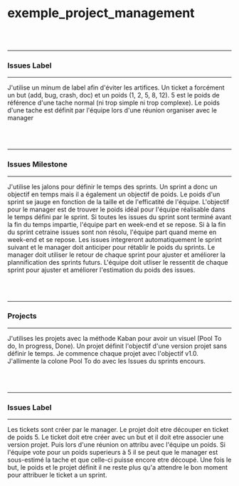 # exemple_project_management

</br></br>
___
### Issues Label
___

J'utilise un minum de label afin d'éviter les artifices.
Un ticket a forcément un but (add, bug, crash, doc) et un poids (1, 2, 5, 8, 12).
5 est le poids de référence d'une tache normal (ni trop simple ni trop complexe).
Le poids d'une tache est définit par l'équipe lors d'une réunion organiser avec le manager

</br></br>
___
### Issues Milestone
___

J'utilise les jalons pour définir le temps des sprints.
Un sprint a donc un objectif en temps mais il a également un objectif de poids.
Le poids d'un sprint se jauge en fonction de la taille et de l'efficatité de l'équipe.
L'objectif pour le manager est de trouver le poids idéal pour l'équipe réalisable dans le temps défini par le sprint.
Si toutes les issues du sprint sont terminé avant la fin du temps impartie, l'équipe part en week-end et se repose.
Si à la fin du sprint cetraine issues sont non résolu, l'équipe part quand meme en week-end et se repose. Les issues integreront automatiquement le sprint suivant et le manager doit anticiper pour rétablir le poids du sprints.
Le manager doit utiliser le retour de chaque sprint pour ajuster et améliorer la plannification des sprints futurs.
L'équipe doit utliser le ressentit de chaque sprint pour ajuster et améliorer l'estimation du poids des issues.

</br></br>
___
### Projects
___

J'utilises les projets avec la méthode Kaban pour avoir un visuel (Pool To do, In progress, Done).
Un projet définit l'objectif d'une version projet sans définir le temps.
Je commence chaque projet avec l'objectif v1.0.
J'allimente la colone Pool To do avec les Issues du sprints encours.

</br></br>
___
### Issues Label
___

Les tickets sont créer par le manager.
Le projet doit etre découper en ticket de poids 5.
Le ticket doit etre créer avec un but et il doit etre associer une version projet.
Puis lors d'une réunion on attribu avec l'équipe un poids.
Si l'équipe vote pour un poids superieurs à 5 il se peut que le manager est sous-estimé la tache et que celle-ci puisse encore etre découpé.
Une fois le but, le poids et le projet définit il ne reste plus qu'a attendre le bon moment pour attribuer le ticket a un sprint.

</br></br>
